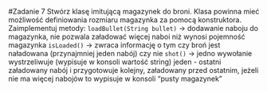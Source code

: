 #Zadanie 7
Stwórz klasę imitującą magazynek do broni. 
Klasa powinna mieć możliwość definiowania rozmiaru magazynka za pomocą konstruktora. 
Zaimplementuj metody:
`loadBullet(String bullet)` → dodawanie naboju do magazynka, nie pozwala załadować więcej naboi niż wynosi pojemność magazynka
`isLoaded()` → zwraca informację o tym czy broń jest naładowana (przynajmniej jeden nabój) czy nie
`shot()` → jedno wywołanie wystrzeliwuje (wypisuje w konsoli wartość string) jeden - ostatni załadowany nabój i przygotowuje kolejny, załadowany przed ostatnim, jeżeli nie ma więcej nabojów to wypisuje w konsoli “pusty magazynek”